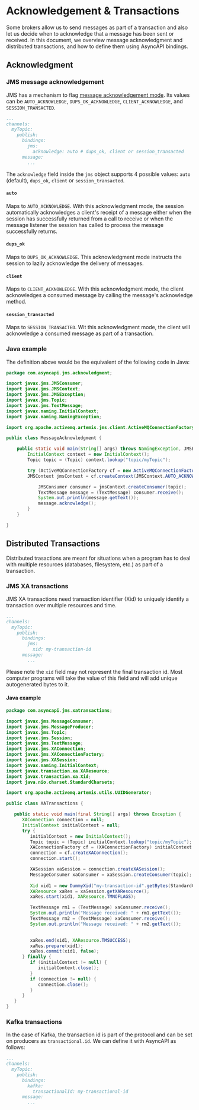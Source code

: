 # Acknowledgement & Transactions

Some brokers allow us to send messages as part of a transaction and also let us decide when to acknowledge that a message has been sent or received. In this document, we overview message acknowledgment and distributed transactions, and how to define them using AsyncAPI bindings.

## Acknowledgment

### JMS message acknowledgement

JMS has a mechanism to flag [message acknowledgement mode](https://docs.oracle.com/javaee/7/api/javax/jms/Session.html). Its values can be `AUTO_ACKNOWLEDGE`, `DUPS_OK_ACKNOWLEDGE`, `CLIENT_ACKNOWLEDGE`, and `SESSION_TRANSACTED`.

```yaml
...
channels:
  myTopic:
    publish:
      bindings:
        jms:
          acknowledge: auto # dups_ok, client or session_transacted
      message:
        ...
```

The `acknowledge` field inside the `jms` object supports 4 possible values: `auto` (default), `dups_ok`, `client` or `session_transacted`.

#### `auto`

Maps to `AUTO_ACKNOWLEDGE`. With this acknowledgment mode, the session automatically acknowledges a client's receipt of a message either when the session has successfully returned from a call to receive or when the message listener the session has called to process the message successfully returns.

#### `dups_ok`

Maps to `DUPS_OK_ACKNOWLEDGE`. This acknowledgment mode instructs the session to lazily acknowledge the delivery of messages.

#### `client`

Maps to `CLIENT_ACKNOWLEDGE`. With this acknowledgment mode, the client acknowledges a consumed message by calling the message's acknowledge method.

#### `session_transacted`

Maps to `SESSION_TRANSACTED`. Wit this acknowledgment mode, the client will acknowledge a consumed message as part of a transaction.

### Java example

The definition above would be the equivalent of the following code in Java:

```java
package com.asyncapi.jms.acknowledgment;

import javax.jms.JMSConsumer;
import javax.jms.JMSContext;
import javax.jms.JMSException;
import javax.jms.Topic;
import javax.jms.TextMessage;
import javax.naming.InitialContext;
import javax.naming.NamingException;

import org.apache.activemq.artemis.jms.client.ActiveMQConnectionFactory;

public class MessageAcknowledgment {

	public static void main(String[] args) throws NamingException, JMSException {
		InitialContext context = new InitialContext();
		Topic topic = (Topic) context.lookup("topic/myTopic");

		try (ActiveMQConnectionFactory cf = new ActiveMQConnectionFactory();
        JMSContext jmsContext = cf.createContext(JMSContext.AUTO_ACKNOWLEDGE)) {

			JMSConsumer consumer = jmsContext.createConsumer(topic);
			TextMessage message = (TextMessage) consumer.receive();
			System.out.println(message.getText());
			message.acknowledge();
		}
	}

}
```

## Distributed Transactions

Distributed trasactions are meant for situations when a program has to deal with multiple resources (databases, filesystem, etc.) as part of a transaction.

### JMS XA transactions

JMS XA transactions need transaction identifier (Xid) to uniquely identify a transaction over multiple resources and time.

```yaml
...
channels:
  myTopic:
    publish:
      bindings:
        jms:
          xid: my-transaction-id
      message:
        ...
```

Please note the `xid` field may not represent the final transaction id. Most computer programs will take the value of this field and will add unique autogenerated bytes to it.

#### Java example

```java
package com.asyncapi.jms.xatransactions;

import javax.jms.MessageConsumer;
import javax.jms.MessageProducer;
import javax.jms.Topic;
import javax.jms.Session;
import javax.jms.TextMessage;
import javax.jms.XAConnection;
import javax.jms.XAConnectionFactory;
import javax.jms.XASession;
import javax.naming.InitialContext;
import javax.transaction.xa.XAResource;
import javax.transaction.xa.Xid;
import java.nio.charset.StandardCharsets;

import org.apache.activemq.artemis.utils.UUIDGenerator;

public class XATransactions {

   public static void main(final String[] args) throws Exception {
      XAConnection connection = null;
      InitialContext initialContext = null;
      try {
         initialContext = new InitialContext();
         Topic topic = (Topic) initialContext.lookup("topic/myTopic");
         XAConnectionFactory cf = (XAConnectionFactory) initialContext.lookup("XAConnectionFactory");
         connection = cf.createXAConnection();
         connection.start();

         XASession xaSession = connection.createXASession();
         MessageConsumer xaConsumer = xaSession.createConsumer(topic);
         
         Xid xid1 = new DummyXid("my-transaction-id".getBytes(StandardCharsets.US_ASCII), 1, UUIDGenerator.getInstance().generateStringUUID().getBytes());
         XAResource xaRes = xaSession.getXAResource();
         xaRes.start(xid1, XAResource.TMNOFLAGS);

         TextMessage rm1 = (TextMessage) xaConsumer.receive();
         System.out.println("Message received: " + rm1.getText());
         TextMessage rm2 = (TextMessage) xaConsumer.receive();
         System.out.println("Message received: " + rm2.getText());

         
         xaRes.end(xid1, XAResource.TMSUCCESS);
         xaRes.prepare(xid1);
         xaRes.commit(xid1, false);
      } finally {
         if (initialContext != null) {
            initialContext.close();
         }
         if (connection != null) {
            connection.close();
         }
      }
   }
}
```

### Kafka transactions

In the case of Kafka, the transaction id is part of the protocol and can be set on producers as `transactional.id`. We can define it with AsyncAPI as follows:

```yaml
...
channels:
  myTopic:
    publish:
      bindings:
        kafka:
          transactionalId: my-transactional-id
      message:
        ...
```
